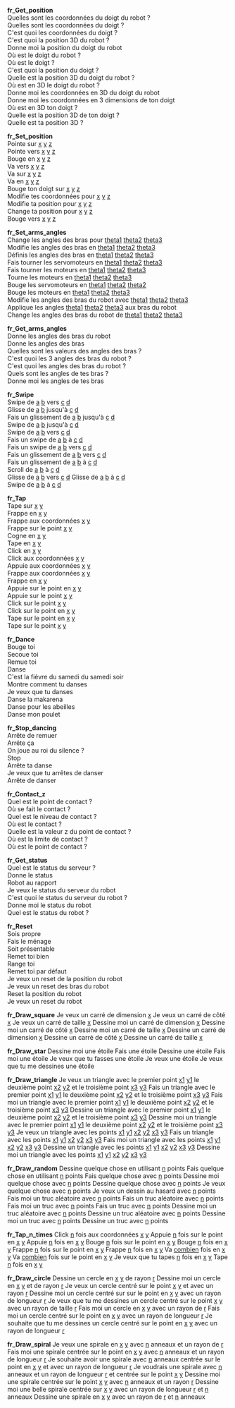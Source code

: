 **fr_Get_position**  
Quelles sont les coordonnées du doigt du robot ?  
Quelles sont les coordonnées du doigt ?  
C'est quoi les coordonnées du doigt ?  
C'est quoi la position 3D du robot ?  
Donne moi la position du doigt du robot  
Où est le doigt du robot ?  
Où est le doigt ?  
C'est quoi la position du doigt ?  
Quelle est la position 3D du doigt du robot ?  
Où est en 3D le doigt du robot ?  
Donne moi les coordonnées en 3D du doigt du robot  
Donne moi les coordonnées en 3 dimensions de ton doigt  
Où est en 3D ton doigt ?  
Quelle est la position 3D de ton doigt ?  
Quelle est ta position 3D ?  

**fr_Set_position**  
Pointe sur [x](x) [y](y) [z](z)  
Pointe vers [x](x) [y](y) [z](z)  
Bouge en [x](x) [y](y) [z](z)  
Va vers [x](x) [y](y) [z](z)  
Va sur [x](x) [y](y) [z](z)  
Va en [x](x) [y](y) [z](z)  
Bouge ton doigt sur [x](x) [y](y) [z](z)  
Modifie tes coordonnées pour [x](x) [y](y) [z](z)  
Modifie ta position pour [x](x) [y](y) [z](z)  
Change ta position pour [x](x) [y](y) [z](z)  
Bouge vers [x](x) [y](y) [z](z)  

**fr_Set_arms_angles**  
Change les angles des bras pour [theta1](theta1) [theta2](theta2) [theta3](theta3)  
Modifie les angles des bras en [theta1](theta1) [theta2](theta2) [theta3](theta3)  
Définis les angles des bras en [theta1](theta1) [theta2](theta2) [theta3](theta3)  
Fais tourner les servomoteurs en [theta1](theta1) [theta2](theta2) [theta3](theta3)  
Fais tourner les moteurs en [theta1](theta1) [theta2](theta2) [theta3](theta3)  
Tourne les moteurs en [theta1](theta1) [theta2](theta2) [theta3](theta3)  
Bouge les servomoteurs en [theta1](theta1) [theta2](theta2) [theta2](theta3)  
Bouge les moteurs en [theta1](theta1) [theta2](theta2) [theta3](theta3)  
Modifie les angles des bras du robot avec [theta1](theta1) [theta2](theta2) [theta3](theta3)  
Applique les angles [theta1](theta1) [theta2](theta2) [theta3](theta3) aux bras du robot  
Change les angles des bras du robot de [theta1](theta1) [theta2](theta2) [theta3](theta3)  

**fr_Get_arms_angles**  
Donne les angles des bras du robot  
Donne les angles des bras  
Quelles sont les valeurs des angles des bras ?  
C'est quoi les 3 angles des bras du robot ?  
C'est quoi les angles des bras du robot ?  
Quels sont les angles de tes bras ?  
Donne moi les angles de tes bras  

**fr_Swipe**  
Swipe de [a](startX) [b](startY) vers [c](endX) [d](endY)  
Glisse de [a](startX) [b](startY) jusqu'à [c](endX) [d](endY)  
Fais un glissement de [a](startX) [b](startY) jusqu'à [c](endX) [d](endY)  
Swipe de [a](startX) [b](startY) jusqu'à [c](endX) [d](endY)  
Swipe de [a](startX) [b](startY) vers [c](endX) [d](endY)  
Fais un swipe de [a](startX) [b](startY) à [c](endX) [d](endY)  
Fais un swipe de [a](startX) [b](startY) vers [c](endX) [d](endY)  
Fais un glissement de [a](startX) [b](startY) vers [c](endX) [d](endY)  
Fais un glissement de [a](startX) [b](startY) à [c](endX) [d](endY)  
Scroll de [a](startX) [b](startY) à [c](endX) [d](endY)  
Glisse de [a](startX) [b](startY) vers [c](endX) [d](endY  )
Glisse de [a](startX) [b](startY) à [c](endX) [d](endY)  
Swipe de [a](startX) [b](startY) à [c](endX) [d](endY)  

**fr_Tap**  
Tape sur [x](x) [y](y)  
Frappe en [x](x) [y](y)  
Frappe aux coordonnées [x](x) [y](y)  
Frappe sur le point [x](x) [y](y)  
Cogne en [x](x) [y](y)  
Tape en [x](x) [y](y)  
Click en [x](x) [y](y)  
Click aux coordonnées [x](x) [y](y)  
Appuie aux coordonnées [x](x) [y](y)  
Frappe aux coordonnées [x](x) [y](y)  
Frappe en [x](x) [y](y)  
Appuie sur le point en [x](x) [y](y)  
Appuie sur le point [x](x) [y](y)  
Click sur le point [x](x) [y](y)  
Click sur le point en [x](x) [y](y)  
Tape sur le point en [x](x) [y](y)  
Tape sur le point [x](x) [y](y)  

**fr_Dance**  
Bouge toi  
Secoue toi  
Remue toi  
Danse  
C'est la fièvre du samedi du samedi soir  
Montre comment tu danses  
Je veux que tu danses  
Danse la makarena  
Danse pour les abeilles  
Danse mon poulet  

**fr_Stop_dancing**  
Arrête de remuer  
Arrête ça  
On joue au roi du silence ?  
Stop  
Arrête ta danse  
Je veux que tu arrêtes de danser  
Arrête de danser  

**fr_Contact_z**  
Quel est le point de contact ?  
Où se fait le contact ?  
Quel est le niveau de contact ?  
Où est le contact ?  
Quelle est la valeur z du point de contact ?  
Où est la limite de contact ?  
Où est le point de contact ?  

**fr_Get_status**  
Quel est le status du serveur ?  
Donne le status  
Robot au rapport  
Je veux le status du serveur du robot  
C'est quoi le status du serveur du robot ?  
Donne moi le status du robot  
Quel est le status du robot ?  

**fr_Reset**  
Sois propre  
Fais le ménage  
Soit présentable  
Remet toi bien  
Range toi  
Remet toi par défaut  
Je veux un reset de la position du robot  
Je veux un reset des bras du robot  
Reset la position du robot  
Je veux un reset du robot  

**fr_Draw_square**
Je veux un carré de dimension [x](length)
Je veux un carré de côté [x](length)
Je veux un carré de taille [x](length)
Dessine moi un carré de dimension [x](length)
Dessine moi un carré de côté [x](length)
Dessine moi un carré de taille [x](length)
Dessine un carré de dimension [x](length)
Dessine un carré de côté [x](length)
Dessine un carré de taille [x](length)

**fr_Draw_star**
Dessine moi une étoile
Fais une étoile
Dessine une étoile
Fais moi une étoile
Je veux que tu fasses une étoile
Je veux une étoile
Je veux que tu me dessines une étoile

**fr_Draw_triangle**
Je veux un triangle avec le premier point [x1](x1) [y1](y1) le deuxième point [x2](x2) [y2](y2) et le troisième point [x3](x3) [y3](y3)
Fais un triangle avec le premier point [x1](x1) [y1](y1) le deuxième point [x2](x2) [y2](y2) et le troisième point [x3](x3) [y3](y3)
Fais moi un triangle avec le premier point [x1](x1) [y1](y1) le deuxième point [x2](x2) [y2](y2) et le troisième point [x3](x3) [y3](y3)
Dessine un triangle avec le premier point [x1](x1) [y1](y1) le deuxième point [x2](x2) [y2](y2) et le troisième point [x3](x3) [y3](y3)
Dessine moi un triangle avec le premier point [x1](x1) [y1](y1) le deuxième point [x2](x2) [y2](y2) et le troisième point [x3](x3) [y3](y3)
Je veux un triangle avec les points [x1](x1) [y1](y1) [x2](x2) [y2](y2) [x3](x3) [y3](y3)
Fais un triangle avec les points [x1](x1) [y1](y1) [x2](x2) [y2](y2) [x3](x3) [y3](y3)
Fais moi un triangle avec les points [x1](x1) [y1](y1) [x2](x2) [y2](y2) [x3](x3) [y3](y3)
Dessine un triangle avec les points [x1](x1) [y1](y1) [x2](x2) [y2](y2) [x3](x3) [y3](y3)
Dessine moi un triangle avec les points [x1](x1) [y1](y1) [x2](x2) [y2](y2) [x3](x3) [y3](y3)

**fr_Draw_random**
Dessine quelque chose en utilisant [n](n) points
Fais quelque chose en utilisant [n](n) points
Fais quelque chose avec [n](n) points
Dessine moi quelque chose avec [n](n) points
Dessine quelque chose avec [n](n) points
Je veux quelque chose avec [n](n) points
Je veux un dessin au hasard avec [n](n) points
Fais moi un truc aléatoire avec [n](n) points
Fais un truc aléatoire avec [n](n) points
Fais moi un truc avec [n](n) points
Fais un truc avec [n](n) points
Dessine moi un truc aléatoire avec [n](n) points
Dessine un truc aléatoire avec [n](n) points
Dessine moi un truc avec [n](n) points
Dessine un truc avec [n](n) points

**fr_Tap_n_times**
Click [n](n) fois aux coordonnées [x](x) [y](y)
Appuie [n](n) fois sur le point en [x](x) [y](y)
Appuie [n](n) fois en [x](x) [y](y)
Bouge [n](n) fois sur le point en [x](x) [y](y)
Bouge [n](n) fois en [x](x) [y](y)
Frappe [n](n) fois sur le point en [x](x) [y](y)
Frappe [n](n) fois en [x](x) [y](y)
Va [combien](n) fois en [x](x) [y](y)
Va [combien](n) fois sur le point en [x](x) [y](y)
Je veux que tu tapes [n](n) fois en [x](x) [y](y)
Tape [n](n) fois en [x](x) [y](y)

**fr_Draw_circle**
Dessine un cercle en [x](x) [y](y) de rayon [r](r)
Dessine moi un cercle en [x](x) [y](y) et de rayon [r](r)
Je veux un cercle centré sur le point [x](x) [y](y) et avec un rayon [r](r)
Dessine moi un cercle centré sur sur le point en [x](x) [y](y) avec un rayon de longueur [r](r)
Je veux que tu me dessines un cercle centré sur le point [x](x) [y](y) avec un rayon de taille [r](r)
Fais moi un cercle en [x](x) [y](y) avec un rayon de [r](r)
Fais moi un cercle centré sur le point en [x](x) [y](y) avec un rayon de longueur [r](r)
Je souhaite que tu me dessines un cercle centré sur le point en [x](x) [y](y) avec un rayon de longueur [r](r)

**fr_Draw_spiral**
Je veux une spirale en [x](x) [y](y) avec [n](n) anneaux et un rayon de [r](r)
Fais moi une spirale centrée sur le point en [x](x) [y](y) avec [n](n) anneaux et un rayon de longueur [r](r)
Je souhaite avoir une spirale avec [n](n) anneaux centrée sur le point en [x](x) [y](y) et avec un rayon de longueur [r](r)
Je voudrais une spirale avec [n](n) anneaux et un rayon de longueur [r](r) et centrée sur le point [x](x) [y](y)
Dessine moi une spirale centrée sur le point [x](x) [y](y) avec [n](n) anneaux et un rayon [r](r)
Dessine moi une belle spirale centrée sur [x](x) [y](y) avec un rayon de longueur [r](r) et [n](n) anneaux
Dessine une spirale en [x](x) [y](y) avec un rayon de [r](r) et [n](n) anneaux